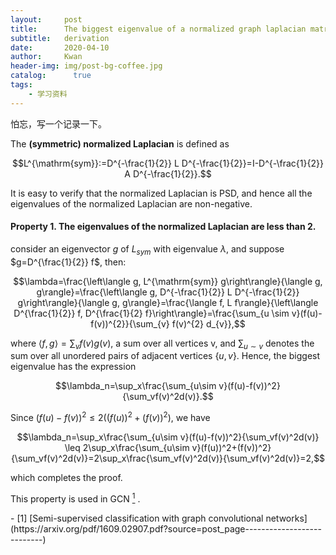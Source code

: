 ```yaml
---
layout:     post
title:      The biggest eigenvalue of a normalized graph laplacian matrix
subtitle:   derivation
date:       2020-04-10
author:     Kwan
header-img: img/post-bg-coffee.jpg
catalog: 	  true
tags:
    - 学习资料
---
```


怕忘，写一个记录一下。



The **(symmetric) normalized Laplacian** is defined as 

$$L^{\mathrm{sym}}:=D^{-\frac{1}{2}} L D^{-\frac{1}{2}}=I-D^{-\frac{1}{2}} A D^{-\frac{1}{2}}.$$

It is easy to verify that the normalized Laplacian is PSD, and hence all the eigenvalues of the normalized Laplacian are non-negative.

#### Property 1.  The eigenvalues of the normalized Laplacian are less than 2.

 consider an eigenvector $g$ of $L_{sym}$ with eigenvalue $\lambda$,  and suppose $g=D^{\frac{1}{2}} f$, then:

$$\lambda=\frac{\left\langle g, L^{\mathrm{sym}} g\right\rangle}{\langle g, g\rangle}=\frac{\left\langle g, D^{-\frac{1}{2}} L D^{-\frac{1}{2}} g\right\rangle}{\langle g, g\rangle}=\frac{\langle f, L f\rangle}{\left\langle D^{\frac{1}{2}} f, D^{\frac{1}{2} f}\right\rangle}=\frac{\sum_{u \sim v}(f(u)-f(v))^{2}}{\sum_{v} f(v)^{2} d_{v}},$$

where $\langle f, g\rangle=\sum_{v} f(v) g(v)$,  a sum over all vertices v, and $\sum_{u \sim v}$ denotes the sum over all unordered pairs of adjacent vertices $\lbrace u,v\rbrace$. Hence, the biggest eigenvalue has the expression

$$\lambda_n=\sup_x\frac{\sum_{u\sim v}(f(u)-f(v))^2}{\sum_vf(v)^2d(v)}.$$

Since $\big(f(u)-f(v)\big)^2\le2\big((f(u))^2+(f(v))^2\big)$, we have

$$\lambda_n=\sup_x\frac{\sum_{u\sim v}(f(u)-f(v))^2}{\sum_vf(v)^2d(v)} \leq 2\sup_x\frac{\sum_{u\sim v}(f(u))^2+(f(v))^2}{\sum_vf(v)^2d(v)}=2\sup_x\frac{\sum_vf(v)^2d(v)}{\sum_vf(v)^2d(v)}=2,$$

which completes the proof.

This property is used in GCN [<sup>1</sup>](#refer-anchor-1) .
<div id="refer-anchor-1"></div>
- [1] [Semi-supervised classification with graph convolutional networks](https://arxiv.org/pdf/1609.02907.pdf?source=post_page---------------------------)


